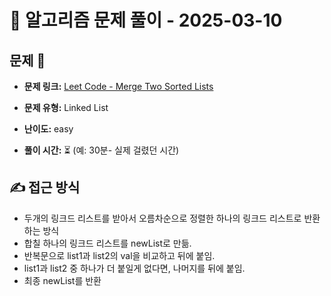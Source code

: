 # 📝 알고리즘 문제 풀이 - 2025-03-10

## 문제 📖

- **문제 링크:** [Leet Code - Merge Two Sorted Lists](https://leetcode.com/problems/merge-two-sorted-lists/)

- **문제 유형:** Linked List

- **난이도:** easy

- **풀이 시간:** ⏳ (예: 30분- 실제 걸렸던 시간)

## ✍ 접근 방식

<!-- (어떤 방법으로 접근했는지 설명) -->
<!-- (다른 풀이를 참고했다면 어떤걸 배웠는지) -->
- 두개의 링크드 리스트를 받아서 오름차순으로 정렬한 하나의 링크드 리스트로 반환하는 방식
- 합칠 하나의 링크드 리스트를 newList로 만듦.
- 반복문으로 list1과 list2의 val을 비교하고 뒤에 붙임.
- list1과 list2 중 하나가 더 붙일게 없다면, 나머지를 뒤에 붙임.
- 최종 newList를 반환
